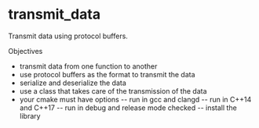 # transmit_data

Transmit data using protocol buffers.

Objectives

- transmit data from one function to another
- use protocol buffers as the format to transmit the data
- serialize and deserialize the data
- use a class that takes care of the transmission of the data
- your cmake must have options
  -- run in gcc and clangd
  -- run in C++14 and C++17
  -- run in debug and release mode checked
  -- install the library
